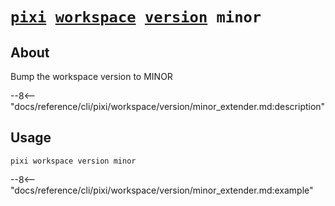 <!--- This file is autogenerated. Do not edit manually! -->
# <code>[pixi](../../../pixi.md) [workspace](../../workspace.md) [version](../version.md) minor</code>

## About
Bump the workspace version to MINOR

--8<-- "docs/reference/cli/pixi/workspace/version/minor_extender.md:description"

## Usage
```
pixi workspace version minor
```

--8<-- "docs/reference/cli/pixi/workspace/version/minor_extender.md:example"
